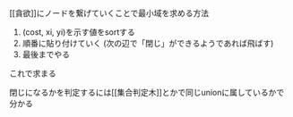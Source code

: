 [[貪欲]]にノードを繋げていくことで最小域を求める方法

1. (cost, xi, yi)を示す値をsortする
2. 順番に貼り付けていく (次の辺で「閉じ」ができるようであれば飛ばす)
3. 最後までやる

これで求まる

閉じになるかを判定するには[[集合判定木]]とかで同じunionに属しているかで分かる